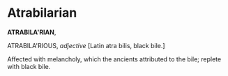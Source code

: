 # Atrabilarian

**ATRABILA'RIAN**,

ATRABILA'RIOUS, _adjective_ \[Latin atra bilis, black bile.\]

Affected with melancholy, which the ancients attributed to the bile; replete with black bile.